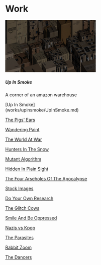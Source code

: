 # Work


<div class="card" style="width: 18rem;">
  <img src="works/upinsmoke/index.jpg" class="card-img-top" alt="...">
  <div class="card-body">
    <h5 class="card-title">Up In Smoke</h5>
    <p class="card-text">A corner of an amazon warehouse</p>
    [Up In Smoke](works/upinsmoke/UpInSmoke.md)
  </div>
</div>



[The Pigs' Ears](works/pigs-ears/ThePigsEars.md)

[Wandering Paint](works/wandering-paint-loop/WanderingPaintLoop.md)

[The World At War](works/worldatwar/WorldAtWar.md)

[Hunters In The Snow](works/hunters/HuntersInTheSnow.md)

[Mutant Algorithm](works/mutant-algorithm/MutantAlgorithm.md)

[Hidden In Plain Sight](works/hidden/hidden.md)

[The Four Arseholes Of The Apocalypse](works/four-arseholes/FourArseholes.md)

[Stock Images](works/stock-images/StockImages.md)

[Do Your Own Research](works/do-your-own-research/DoYourOwnResearch.md)

[The Glitch Cows](works/glitched-cows/TheCowsGlitch.md)

[Smile And Be Oppressed](works/smiley-riots/SmileAndBeOppressed.md)

[Nazis vs Kpop](works/nazis-vs-kpop/NazisVsKpop.md)

[The Parasites](works/parasites/Parasites.md)

[Rabbit Zoom](works/rabbit-zoom/RabbitZoom.md) 

[The Dancers](works/the-dancers/TheDancers.md)
